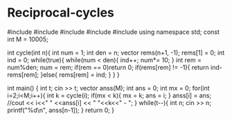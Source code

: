 # Reciprocal-cycles
#include <cmath>
#include <cstdio>
#include <vector>
#include <iostream>
#include <algorithm>
using namespace std;
const int M = 10005;

int cycle(int n){
    int num = 1;
    int den = n;
    vector<int> rems(n+1, -1);
    rems[1] = 0;
    int ind = 0;
    while(true){
        while(num < den){
            ind++;
            num*= 10;
        }
        int rem = num%den;
        num = rem;
        if(rem == 0)return 0;
        if(rems[rem] != -1){
            return ind-rems[rem];
        }else{
            rems[rem] = ind;
        }
    }
}
    
int main() {
    int t; cin >> t;
    vector<int> anss(M);
    int ans = 0;
    int mx = 0;
    for(int i=2;i<M;i++){
        int k = cycle(i);
        if(mx < k){
            mx = k;
            ans = i;
        }
        anss[i] = ans;
        //cout << i<<" " <<anss[i] << " "<<k<<" - ";
    }
    while(t--){
        int n; cin >> n;
        printf("%d\n", anss[n-1]);
    }
    return 0;
}
